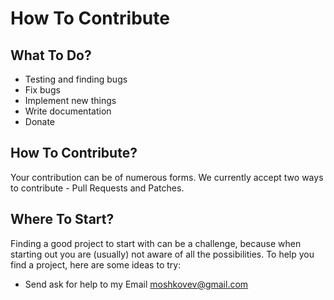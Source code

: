 How To Contribute
=================

What To Do?
-----------
- Testing and finding bugs
- Fix bugs
- Implement new things
- Write documentation
- Donate

How To Contribute?
------------------
Your contribution can be of numerous forms. We currently accept two ways to contribute - Pull Requests and Patches.

Where To Start?
---------------
Finding a good project to start with can be a challenge, because when starting out you are (usually) not aware of all the possibilities. To help you find a project, here are some ideas to try:
- Send ask for help to my Email [moshkovev@gmail.com](mailto:moshkovev@gmail.com)

